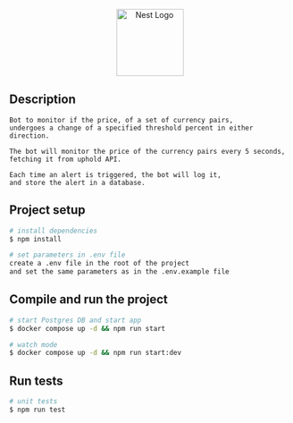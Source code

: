 <p align="center">
  <a href="http://nestjs.com/" target="blank"><img src="https://nestjs.com/img/logo-small.svg" width="120" alt="Nest Logo" /></a>
</p>

[circleci-image]: https://img.shields.io/circleci/build/github/nestjs/nest/master?token=abc123def456
[circleci-url]: https://circleci.com/gh/nestjs/nest

## Description

```
Bot to monitor if the price, of a set of currency pairs,
undergoes a change of a specified threshold percent in either direction.

The bot will monitor the price of the currency pairs every 5 seconds,
fetching it from uphold API.

Each time an alert is triggered, the bot will log it,
and store the alert in a database.
```

## Project setup

```bash
# install dependencies
$ npm install

# set parameters in .env file
create a .env file in the root of the project
and set the same parameters as in the .env.example file
```

## Compile and run the project

```bash
# start Postgres DB and start app
$ docker compose up -d && npm run start

# watch mode
$ docker compose up -d && npm run start:dev
```

## Run tests

```bash
# unit tests
$ npm run test
```

